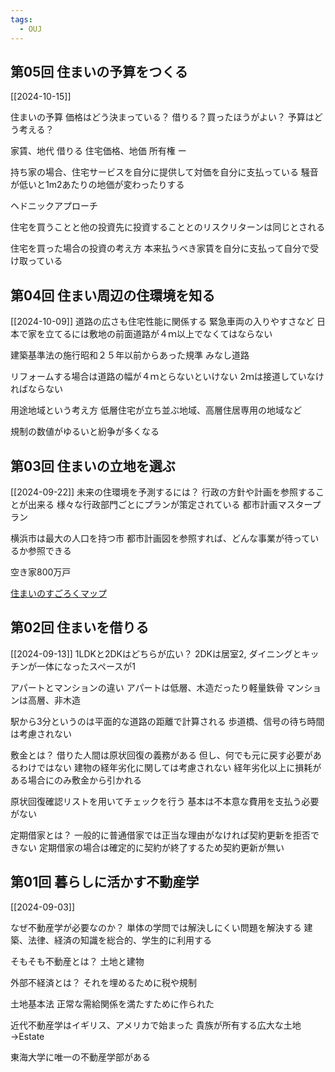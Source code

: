 ```yaml
---
tags:
  - OUJ
---
```


## 第05回 住まいの予算をつくる
[[2024-10-15]]

住まいの予算
価格はどう決まっている？
借りる？買ったほうがよい？
予算はどう考える？

家賃、地代 借りる
住宅価格、地価 所有権
ー

持ち家の場合、住宅サービスを自分に提供して対価を自分に支払っている
騒音が低いと1m2あたりの地価が変わったりする

ヘドニックアプローチ

住宅を買うことと他の投資先に投資することとのリスクリターンは同じとされる

住宅を買った場合の投資の考え方
本来払うべき家賃を自分に支払って自分で受け取っている

## 第04回 住まい周辺の住環境を知る
[[2024-10-09]]
道路の広さも住宅性能に関係する
緊急車両の入りやすさなど
日本で家を立てるには敷地の前面道路が４ｍ以上でなくてはならない

建築基準法の施行昭和２５年以前からあった規準
みなし道路

リフォームする場合は道路の幅が４ｍとらないといけない
2ｍは接道していなければならない

用途地域という考え方
低層住宅が立ち並ぶ地域、高層住居専用の地域など

規制の数値がゆるいと紛争が多くなる


## 第03回 住まいの立地を選ぶ
[[2024-09-22]]
未来の住環境を予測するには？
行政の方針や計画を参照することが出来る
様々な行政部門ごとにプランが策定されている
都市計画マスタープラン

横浜市は最大の人口を持つ市
都市計画図を参照すれば、どんな事業が待っているか参照できる

空き家800万戸

[住まいのすごろくマップ](http://news-sv.aij.or.jp/shien/s2/sugoroku/map.html)

## 第02回 住まいを借りる
[[2024-09-13]]
1LDKと2DKはどちらが広い？
2DKは居室2, ダイニングとキッチンが一体になったスペースが1

アパートとマンションの違い
アパートは低層、木造だったり軽量鉄骨
マンションは高層、非木造

駅から3分というのは平面的な道路の距離で計算される
歩道橋、信号の待ち時間は考慮されない

敷金とは？
借りた人間は原状回復の義務がある
但し、何でも元に戻す必要があるわけではない
建物の経年劣化に関しては考慮されない
経年劣化以上に損耗がある場合にのみ敷金から引かれる

原状回復確認リストを用いてチェックを行う
基本は不本意な費用を支払う必要がない

定期借家とは？
一般的に普通借家では正当な理由がなければ契約更新を拒否できない
定期借家の場合は確定的に契約が終了するため契約更新が無い

## 第01回 暮らしに活かす不動産学
[[2024-09-03]]

なぜ不動産学が必要なのか？
単体の学問では解決しにくい問題を解決する
建築、法律、経済の知識を総合的、学生的に利用する

そもそも不動産とは？
土地と建物

外部不経済とは？
それを埋めるために税や規制

土地基本法
正常な需給関係を満たすために作られた

近代不動産学はイギリス、アメリカで始まった
貴族が所有する広大な土地→Estate

東海大学に唯一の不動産学部がある




